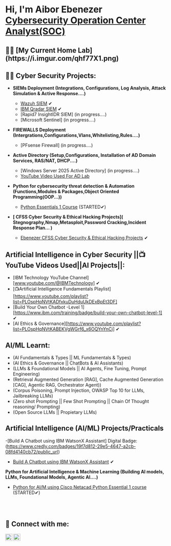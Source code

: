 <h1>Hi, I'm Aibor Ebenezer <br/> <a href="https://www.linkedin.com/in/ebenezer-aibor-454257225">Cybersecurity Operation Center Analyst(SOC)</a>

<h2>👨‍💻 [My Current Home Lab] (https://i.imgur.com/qhf77X1.png)</h2>

<h2>👨‍💻 Cyber Security Projects:</h2>

- <b>SIEMs Deployment (Integrations, Configurations, Log Analysis, Attack Simulation & Active Response....)</b>
  - [Wazuh SIEM](https://github.com/EeBbEeNn/Wazuh-SIEM-LAB) ✔
  - [IBM Qradar SIEM](https://github.com/EeBbEeNn/IBM-Qradar-CE-/tree/main) ✔
  - [Rapid7 InsightIDR SIEM] (in progress....)
  - [Microsoft Sentinel] (in progress....)
 
- <b>FIREWALLS Deployment (Intergrations,Configurations,Vlans,Whitelisting,Rules....)</b>
  - [PFsense Firewall] (in progress....)
 
- <b>Active Directory (Setup,Configurations, Installation of AD Domain Services, RAS/NAT, DHCP....)</b>
  - [Windows Server 2025 Active Directory] (in progress....)
  - [YouTube Video Used For AD Lab](https://youtu.be/MHsI8hJmggI?si=AfHeTYIlmSp6Q0VO)
 
- <b>Python for cybersecurity threat detection & Automation (Functions,Modules & Packages,Object Oriented Programming(OOP...))</b>
  - [Python Essentials 1 Course](https://www.netacad.com/courses/python-essentials-1?courseLang=en-US) (STARTED✔)

- <b>[ CFSS Cyber Security & Ethical Hacking Projects]( Stegnography,Nmap,Metasploit,Password Cracking,Incident Response Plan... )</b>
   - [Ebenezer CFSS Cyber Security & Ethical Hacking Projects](https://docs.google.com/document/d/1xZXMpvTM2Njc-i0n90gyS0P0-eO0On5w9BvkFAiA5xI/edit?usp=drive_link) ✔

<h2> Artificial Intelligence in Cyber Security ||📺YouTube Videos Used||AI Projects||:</h2>

- [IBM Technology YouTube Channel] [www.youtube.com/@IBMTechnology] ✔
- [📺Artificial Intelligence Fundamentals Playlist] [https://www.youtube.com/playlist?list=PLOspHqNVtKADfxkuDuHduUkDExBpEt3DF]
- [Build Your Own Chatbot -Level 1][https://www.ibm.com/training/badge/build-your-own-chatbot-level-1] ✔
- [AI Ethics & Governance][https://www.youtube.com/playlist?list=PLOspHqNVtKABEKVgWGrf6_x6OQYnYnCi] ✔


<h2>AI/ML Learnt:</h2>

  - (AI Fundamentals & Types || ML Fundamentals & Types)
  - (AI Ethics & Governance || ChatBots & AI Assistants)
  - (LLMs & Foundational Models || AI Agents, Fine Tuning, Prompt Engineering)
  - (Retrieval Augmented Generation [RAG], Cache Augmented Generation [CAG], Agentic RAG, Orchestrator Agent))
  - (Corpus Poisoning, Prompt Injection, OWASP Top 10 for LLMs, Jailbreaking LLMs)
  - (Zero shot Prompting || Few Shot Prompting || Chain Of Thought reasoning/ Prompting)
  - (Open Source LLMs || Propietary LLMs)

<h2> Artificial Intelligence (AI/ML) Projects/Practicals </h2>

  -[Build A Chatbot using IBM WatsonX Assistant] Digital Badge: (https://www.credly.com/badges/19f7d812-29e5-4647-a2cb-08fd4140cb72/public_url)

  - [Build A Chatbot using IBM WatsonX Assistant](https://github.com/EeBbEeNn/IBM-Build-Your-Own-ChatBot-Course-Lab) ✔


<b>Python for Artificial Intelligence & Machine Learning (Building AI models, LLMs, Foundational Models, Agentic AI....)</b>
  - [Python for AI/M  using Cisco Netacad Python Essential 1 course](https://www.netacad.com/courses/python-essentials-1?courseLang=en-US) (STARTED✔)
    
<br></br>

<h2> 🤳 Connect with me:</h2>


[<img align="left" alt="Ebenezer_A_U | Twitter" width="22px" src="https://cdn.jsdelivr.net/npm/simple-icons@v3/icons/twitter.svg" />][twitter]
[<img align="left" alt="Ebenezer-Aibor| LinkedIn" width="22px" src="https://cdn.jsdelivr.net/npm/simple-icons@v3/icons/linkedin.svg" />][linkedin]


[twitter]: https://x.com/Ebenezer_A_U
[linkedin]:https://www.linkedin.com/in/ebenezer-aibor-454257225/

